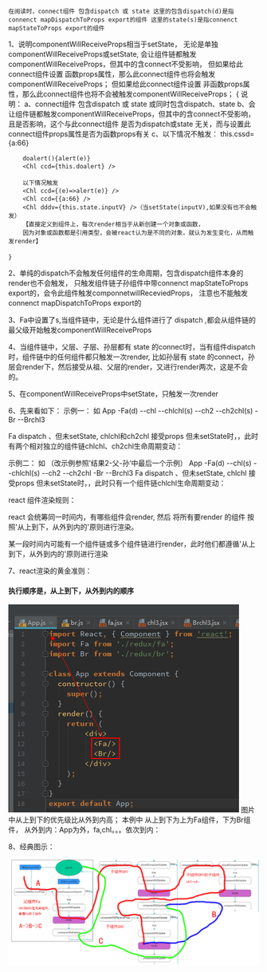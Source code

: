 
`在阅读时，connect组件 包含dispatch 或 state
这里的包含dispatch(d)是指connenct mapDispatchToProps export的组件
这里的state(s)是指connenct mapStateToProps export的组件`


1、说明componentWillReceiveProps相当于setState，
无论是单独componentWillReceiveProps或setState,
会让组件链都触发componentWillReceiveProps，但其中的含connect不受影响，
但如果给此connect组件设置 函数props属性，那么此connect组件也将会触发componentWillReceiveProps；
但如果给此connect组件设置 非函数props属性，那么此connect组件也将不会被触发componentWillReceiveProps；
	{
		说明：
		a、connect组件 包含dispatch 或 state 或同时包含dispatch、state
		b、会让组件链都触发componentWillReceiveProps，但其中的含connect不受影响，
			且是否影响，这个与此connect组件 是否为dispatch或state 无关，而与设置此connect组件props属性是否为函数props有关
		c、以下情况不触发：
		this.cssd={a:66}
		<Chl dad={this.cssd} />

		doalert(){alert(e)}
		<Chl ccd={this.doalert} />

		以下情况触发
		<Chl ccd={(e)=>alert(e)} />
		<Chl ccd={{a:66} />
		<Chl dddv={this.state.inputV} />（当setState(inputV),如果没有也不会触发）
		【直接定义到组件上，每次render相当于从新创建一个对象或函数，
		因为对象或函数都是引用类型，会被react认为是不同的对象，就认为发生变化，从而触发render】

	}
2、单纯的dispatch不会触发任何组件的生命周期，包含dispatch组件本身的render也不会触发，
只触发组件链子孙组件中带connenct mapStateToProps export的，会令此组件触发componnetwillReceviedProps，
注意也不能触发connenct mapDispatchToProps export的

3、Fa中设置了s,当组件链中，无论是什么组件进行了 dispatch ,都会从组件链的最父级开始触发componentWillReceiveProps

4、当组件链中，父层、子层、孙层都有 state 的connect时，当有组件dispatch时，组件链中的任何组件都只触发一次render,
比如孙层有 state 的connect，孙层会render下，然后接受从祖、父层的render，又进行render两次，这是不会的。

5、在componentWillReceiveProps中setState，只触发一次render


6、先来看如下：
示例一：
如
App
-Fa(d)
   --chl
      --chlchl(s)
   --ch2
      --ch2chl(s)
-Br
  --Brchl3


Fa dispatch 、但未setState, chlchl和ch2chl 接受props 但未setState时，，此时有两个相对独立的组件链chlchl、ch2chl生命周期变动：

示例二：
如 （改示例参照’结果2-父-孙‘中最后一个示例）
App
-Fa(d)
   --chl(s)
      --chlchl(s)
   --ch2
      --ch2chl
-Br
  --Brchl3
Fa dispatch 、但未setState, chlchl 接受props 但未setState时，，此时只有一个组件链chlchl生命周期变动：


react 组件渲染规则：

react 会统筹同一时间内，有哪些组件会render,
然后 将所有要render 的组件 按照'从上到下，从外到内的'原则进行渲染。

某一段时间内可能有一个组件链或多个组件链进行render，此时他们都遵循'从上到下，从外到内的'原则进行渲染


7、react渲染的黄金准则：
#### 执行顺序是，从上到下，从外到内的顺序

![](./log1.png)
图片中从上到下的优先级比从外到内高；
本例中
从上到下为上为Fa组件，下为Br组件，
从外到内：App为外，fa,chl。。。依次到内：

8、经典图示：

![](./eg.jpg)














